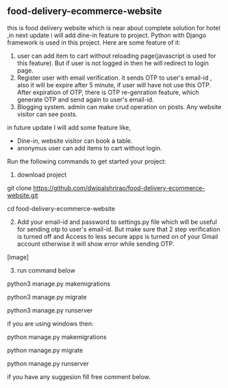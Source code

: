 ## food-delivery-ecommerce-website
  this is food delivery website which is near about complete solution for hotel ,in next update i will add dine-in feature to project. Python with Django framework is used in this project. Here are some feature of it:
  1. user can add item to cart without reloading page(javascript is used for this feature). But if user is not logged in then he will redirect to login page.
  2. Register user with email verification. it sends OTP to user's email-id , also it will be expire after 5 minute, if user will have not use this OTP. After expiration of OTP, there is OTP re-genration feature, which generate OTP and send again to user's email-id.
  3. Blogging system. admin can make crud operation on posts. Any website visitor can see posts.

  in future update I will add some feature like,
  * Dine-in, website visitor can book a table.
  * anonymus user can add items to cart without login.



  Run the following commands to get started your project:

  1. download project

  git clone https://github.com/dwipalshrirao/food-delivery-ecommerce-website.git

  cd food-delivery-ecommerce-website

  2. Add your email-id and password to settings.py file which will be useful for sending otp to user's email-id. But make sure that 2 step verification is turned off and Access to less secure apps is turned on of your Gmail account otherwise it will show error while sending OTP.

  [image]


  3. run command below

  python3 manage.py makemigrations

  python3 manage.py migrate

  python3 manage.py runserver

  if you are using windows then:
  
  python manage.py makemigrations

  python manage.py migrate

  python manage.py runserver


  if you have any suggesion fill free comment below.




  